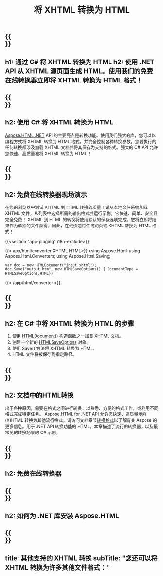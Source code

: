 ﻿---
translation: true
template: /templates/_template-conversion-child.md
title: 将 XHTML 转换为 HTML
description: 在 C# 中将 XHTML 转换为 HTML。在 ASP.NET 或任何 .NET 应用程序中轻松使用转换器 API。免费试用在线 XHTML 到 HTML 转换器！
url: /net/conversion/xhtml-to-html/
family: html
platformtag: net
feature: conversion
informat: XHTML
outformat: HTML
otherformats: PDF XPS DOCX GIF JPEG PNG TIFF BMP MHTML MD
---

{{<section banner>}}
---
h1: 通过 C# 将 XHTML 转换为 HTML
h2: 使用 .NET API 从 XHTML 源页面生成 HTML。使用我们的免费在线转换器立即将 XHTML 转换为 HTML 格式！
---

{{<section overview>}}
---
h2: 使用 C# 将 XHTML 转换为 HTML
---

[Aspose.HTML .NET](https://products.aspose.com/html/net/) API 的主要亮点是转换功能。使用我们强大的库，您可以以编程方式将 XHTML 转换为 HTML 格式，并完全控制各种转换参数。您要执行的任何转换都涉及加载 XHTML 文档并将其保存为支持的格式。强大的 C# API 允许您快速、高质量地将 XHTML 转换为 HTML！

{{<section demos>}}
---
h2: 免费在线转换器现场演示
---

在您的浏览器中测试 XHTML 到 HTML 转换的质量！请从本地文件系统加载 XHTML 文件，从列表中选择所需的输出格式并运行示例。它快速、简单、安全且完全免费！ XHTML 到 HTML 的转换将使用默认的保存选项完成。您将立即将结果作为单独的文件获得。因此，在线快速将任何网页或 XHTML 转换为 HTML 格式！

{{<section "app-pluging" i18n-exclude>}}

{{< app/html/converter XHTML HTML>}}
using Aspose.Html;
using Aspose.Html.Converters;
using Aspose.Html.Saving;

    var doc = new HTMLDocument("input.xhtml");
    doc.Save("output.htm", new HTMLSaveOptions() { DocumentType = HTMLSaveOptions.HTML});

{{< /app/html/converter >}}

{{<section steps>}}
---
h2: 在 C# 中将 XHTML 转换为 HTML 的步骤
---

1. 使用 [HTMLDocument()](https://reference.aspose.com/html/net/aspose.html/htmldocument) 构造函数之一加载 XHTML 文档。
1. 创建一个新的 [HTMLSaveOptions](https://reference.aspose.com/html/net/aspose.html.saving/htmlsaveoptions) 对象。
1. 使用 [Save()](https://reference.aspose.com/html/net/aspose.html/htmldocument/save/) 方法将 XHTML 转换为 HTML。
1. HTML 文件将被保存到指定路径。

{{<section documentation>}}
---
h2: 文档中的HTML转换
---

出于各种原因，需要在格式之间进行转换：以熟悉、方便的格式工作，或利用不同格式完成特定任务。 Aspose.HTML for .NET API 允许您快速、高质量地将 (X)HTML 转换为其他流行格式。请访问文档章节<a href="https://docs.aspose.com/html/net/converting-between-formats/" target="_blank">转换格式</a>以了解有关 Aspose 的更多信息。用于 .NET API 转换功能的 HTML。本章描述了流行的转换器，以及最常见的转换场景的 C# 示例。

{{<section online-converters>}}
---
h2: 免费在线转换器
---

{{<section get-started>}}
---
h2: 如何为 .NET 库安装 Aspose.HTML
---

{{<section other-conversions>}}
---
title: 其他支持的 XHTML 转换
subTitle: "您还可以将 XHTML 转换为许多其他文件格式："
---